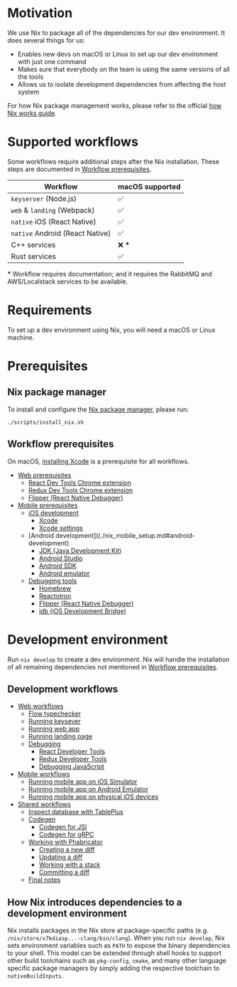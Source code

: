 # Motivation

We use Nix to package all of the dependencies for our dev environment. It does several things for us:

- Enables new devs on macOS or Linux to set up our dev environment with just one command
- Makes sure that everybody on the team is using the same versions of all the tools
- Allows us to isolate development dependencies from affecting the host system

For how Nix package management works, please refer to the official [how Nix works guide](https://nixos.org/guides/how-nix-works.html).

# Supported workflows

Some workflows require additional steps after the Nix installation. These steps are documented in [Workflow prerequisites](#workflow-prerequisites).

| Workflow                        | macOS supported |
| ------------------------------- | --------------- |
| `keyserver` (Node.js)           | ✅              |
| `web` & `landing` (Webpack)     | ✅              |
| `native` iOS (React Native)     | ✅              |
| `native` Android (React Native) | ✅              |
| C++ services                    | ❌ **\***       |
| Rust services                   | ✅              |

**\*** Workflow requires documentation; and it requires the RabbitMQ and AWS/Localstack services to be available.

# Requirements

To set up a dev environment using Nix, you will need a macOS or Linux machine.

# Prerequisites

## Nix package manager

To install and configure the [Nix package manager](https://nixos.org), please run:

```
./scripts/install_nix.sh
```

## Workflow prerequisites

On macOS, [installing Xcode](./nix_mobile_setup.md#xcode) is a prerequisite for all workflows.

- [Web prerequisites](./nix_web_setup.md#nix-web-requisities)
  - [React Dev Tools Chrome extension](./nix_web_setup.md#react-dev-tools-chrome-extension)
  - [Redux Dev Tools Chrome extension](./nix_web_setup.md#redux-dev-tools-chrome-extension)
  - [Flipper (React Native Debugger)](./nix_mobile_setup.md#flipper)
- [Mobile prerequisites](./nix_mobile_setup.md#nix-mobile-prerequisites)
  - [iOS development](./nix_mobile_setup.md#ios-development)
    - [Xcode](./nix_mobile_setup.md#xcode)
    - [Xcode settings](./nix_mobile_setup.md#xcode-settings)
  - [Android development]((./nix_mobile_setup.md#android-development)
    - [JDK (Java Development Kit)](./nix_mobile_setup.md#jdk)
    - [Android Studio](./nix_mobile_setup.md#android-studio)
    - [Android SDK](./nix_mobile_setup.md#android-sdk)
    - [Android emulator](./nix_mobile_setup.md#android-emulator)
  - [Debugging tools](./nix_mobile_setup.md#debugging-tools)
    - [Homebrew](./nix_mobile_setup.md#homebrew)
    - [Reactotron](./nix_mobile_setup.md#reactotron)
    - [Flipper (React Native Debugger)](./nix_mobile_setup.md#flipper)
    - [idb (iOS Development Bridge)](./nix_mobile_setup.md#idb)

# Development environment

Run `nix develop` to create a dev environment. Nix will handle the installation of all remaining dependencies not mentioned in [Workflow prerequisites](#workflow-prerequisites).

## Development workflows

- [Web workflows](./nix_web_workflows.md#development)
  - [Flow typechecker](./nix_web_workflows.md#flow-typechecker)
  - [Running keysever](./nix_web_workflows.md#running-keyserver)
  - [Running web app](./nix_web_workflows.md#running-web-app)
  - [Running landing page](./nix_web_workflows.md#running-landing-page)
  - [Debugging](./nix_web_workflows.md#debugging)
    - [React Developer Tools](./nix_web_workflows.md#react-developer-tools)
    - [Redux Developer Tools](./nix_web_workflows.md#redux-developer-tools)
    - [Debugging JavaScript](./nix_web_workflows.md#debugging-javascript)
- [Mobile workflows](./nix_mobile_workflows.md#mobile-workflows)
  - [Running mobile app on iOS Simulator](./nix_mobile_workflows.md#running-mobile-app-on-ios-simulator)
  - [Running mobile app on Android Emulator](./nix_mobile_workflows.md#running-mobile-app-on-android-emulator)
  - [Running mobile app on physical iOS devices](./nix_mobile_workflows.md#running-mobile-app-on-physical-ios-devices)
- [Shared workflows](./nix_shared_workflows.md#shared-workflows)
  - [Inspect database with TablePlus](./nix_shared_workflows.md#inspect-database-with-tableplus)
  - [Codegen](./nix_shared_workflows.md#codegen)
    - [Codegen for JSI](./nix_shared_workflows.md#codegen-for-jsi)
    - [Codegen for gRPC](./nix_shared_workflows.md#codegen-for-grpc)
  - [Working with Phabricator](./nix_shared_workflows.md#working-with-phabricator)
    - [Creating a new diff](./nix_shared_workflows.md#creating-a-new-diff)
    - [Updating a diff](./nix_shared_workflows.md#updating-a-diff)
    - [Working with a stack](./nix_shared_workflows.md#working-with-a-stack)
    - [Committing a diff](./nix_shared_workflows.md#committing-a-diff)
  - [Final notes](./nix_shared_workflows.md#final-notes)

## How Nix introduces dependencies to a development environment

Nix installs packages in the Nix store at package-specific paths (e.g. `/nix/store/x7kdiasp...-clang/bin/clang`). When you run `nix develop`, Nix sets environment variables such as `PATH` to expose the binary dependencies to your shell. This model can be extended through shell hooks to support other build toolchains such as `pkg-config`, `cmake`, and many other language specific package managers by simply adding the respective toolchain to `nativeBuildInputs`.
